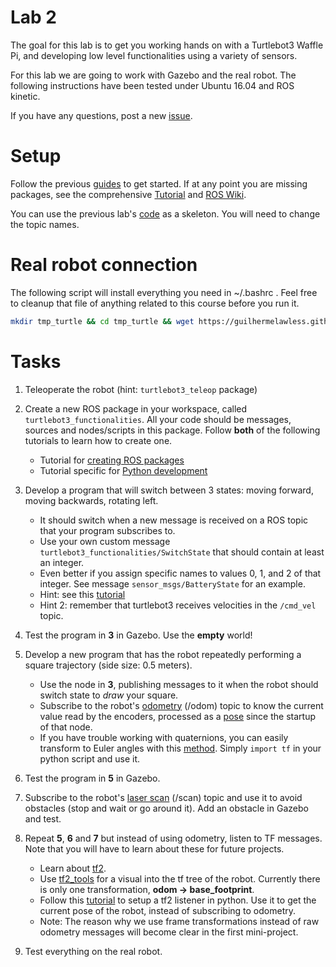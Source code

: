 Lab 2
==================

The goal for this lab is to get you working hands on with a Turtlebot3 Waffle Pi, and developing low level functionalities using a variety of sensors.

For this lab we are going to work with Gazebo and the real robot.
The following instructions have been tested under Ubuntu 16.04 and ROS kinetic.

If you have any questions, post a new [issue](https://github.com/guilhermelawless/introduction-robotics/issues).

# Setup

Follow the previous [guides](../../index.md) to get started. If at any point you are missing packages, see the comprehensive [Tutorial](http://emanual.robotis.com/docs/en/platform/turtlebot3/overview/) and [ROS Wiki](http://wiki.ros.org/turtlebot3).

You can use the previous lab's [code](../lab1/pioneer_behavior.py) as a skeleton. You will need to change the topic names.

# Real robot connection

The following script will install everything you need in ~/.bashrc . Feel free to cleanup that file of anything related to this course before you run it.

```bash
mkdir tmp_turtle && cd tmp_turtle && wget https://guilhermelawless.github.io/introduction-robotics/docs/lab2/turtlebot3_ros_setup.sh && bash turtlebot3_ros_setup.sh && cd .. && rm -rf tmp_turtle
```

# Tasks

1. Teleoperate the robot (hint: `turtlebot3_teleop` package)

2. Create a new ROS package in your workspace, called `turtlebot3_functionalities`. All your code should be messages, sources and nodes/scripts in this package. Follow **both** of the following tutorials to learn how to create one.
    - Tutorial for [creating ROS packages](http://wiki.ros.org/ROS/Tutorials/CreatingPackage)
    - Tutorial specific for [Python development](http://wiki.ros.org/rospy_tutorials/Tutorials/Makefile)

3. Develop a program that will switch between 3 states: moving forward, moving backwards, rotating left.
    - It should switch when a new message is received on a ROS topic that your program subscribes to.
    - Use your own custom message `turtlebot3_functionalities/SwitchState` that should contain at least an integer.
    - Even better if you assign specific names to values 0, 1, and 2 of that integer. See message `sensor_msgs/BatteryState` for an example.
    - Hint: see this [tutorial](http://wiki.ros.org/ROS/Tutorials/CreatingMsgAndSrv)
    - Hint 2: remember that turtlebot3 receives velocities in the `/cmd_vel` topic.

4. Test the program in **3** in Gazebo. Use the **empty** world!

5. Develop a new program that has the robot repeatedly performing a square trajectory (side size: 0.5 meters).
    - Use the node in **3**, publishing messages to it when the robot should switch state to *draw* your square.
    - Subscribe to the robot's [odometry](http://docs.ros.org/melodic/api/nav_msgs/html/msg/Odometry.html) (/odom) topic to know the current value read by the encoders, processed as a [pose](http://docs.ros.org/melodic/api/geometry_msgs/html/msg/Pose.html) since the startup of that node.
    - If you have trouble working with quaternions, you can easily transform to Euler angles with this [method](http://docs.ros.org/jade/api/tf/html/python/transformations.html#tf.transformations.euler_from_quaternion). Simply `import tf` in your python script and use it.

6. Test the program in **5** in Gazebo.

7. Subscribe to the robot's [laser scan](http://docs.ros.org/api/sensor_msgs/html/msg/LaserScan.html) (/scan) topic and use it to avoid obstacles (stop and wait or go around it). Add an obstacle in Gazebo and test.

8. Repeat **5**, **6** and **7** but instead of using odometry, listen to TF messages. Note that you will have to learn about these for future projects.
    - Learn about [tf2](http://wiki.ros.org/tf2).
    - Use [tf2\_tools](http://wiki.ros.org/tf2_tools) for a visual into the tf tree of the robot. Currently there is only one transformation, **odom -> base_footprint**. 
    - Follow this [tutorial](http://wiki.ros.org/tf2/Tutorials/Writing%20a%20tf2%20listener%20%28Python%29) to setup a tf2 listener in python. Use it to get the current pose of the robot, instead of subscribing to odometry.
    - Note: The reason why we use frame transformations instead of raw odometry messages will become clear in the first mini-project.

9. Test everything on the real robot.
